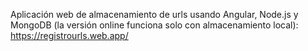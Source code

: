 Aplicación web de almacenamiento de urls usando Angular, Node.js y MongoDB (la versión online funciona solo con almacenamiento local): 
https://registrourls.web.app/
